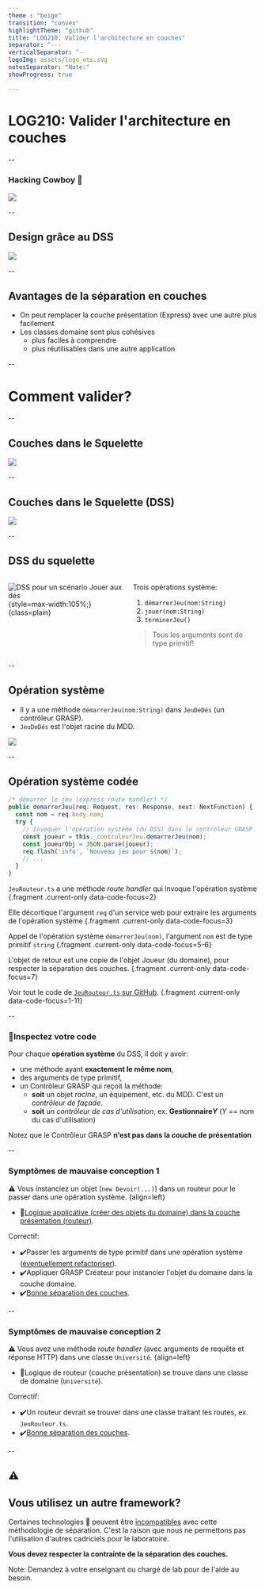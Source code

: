 ```yaml
---
theme : "beige"
transition: "convex"
highlightTheme: "github"
title: "LOG210: Valider l'architecture en couches"
separator: ^---
verticalSeparator: ^--
logoImg: assets/logo_ets.svg
notesSeparator: "Note:"
showProgress: true

---
```


# LOG210: Valider l'architecture en couches

--

<!-- .slide: id="HackingCowboy" -->
### Hacking Cowboy 🤠

<img src="http://www.plantuml.com/plantuml/svg/RPBBRjGm58RtVegVi00M5PfaPXPLgSfbYSI8DpYrJn9JNu8le17YUQ3FaHV3BfKhGRo8l_p-JlmlSXCJXPIj4V5EkuK2MSHqDboUGSj_JXIFb4qQlKkEBEDjq6J4h1M3xPBEi6nlEKJnml2Oa3o2dkO4fGFBfBqJIIV3-7JxfRwFb_YQ6UilWgKWPtucgaTkAavtuWp5YEjzlRnEWrqA3EbpSME7v-Ceoy8FiP2yewaClNyumnBM-rZiXx4YVfzruk8vNpQAS3lnqK-wtaxBOhGiuZU6OATG7I4DnOWETNLruhJRoFgDR10_d-fyvfWOAYEUOrf_MyRBl-sXl2Nj-DLJkV-_zM6taVKRsR2HxJUomqPsB7rFEroeYt9VexxHq6ZVwD3eACIfRyEFr3SQ6ksBEBJmaVQD3esEkCHL_SCWlV7XJHTOTTVlcBBqUO5YrDtGn5UlgtPT-j-mKzcQFm00" class="reveal stretch plain" alt-text="Cowboy hacking, beaucoup de couplage">

--

## Design grâce au DSS

<img src="http://www.plantuml.com/plantuml/svg/XL9BRjiy4DxFAGREnZPW0PQTBBBuaRy9x5rhnDjkQ79ai-539KSjZ2BdQRtl3NInZfog3WeXrO8OV0zzm-7SPLQ96-yWFzbGgwGyPZuwaZDP_HUpK_ffds8JZ8uk9kIaGXQA0iF16aBoDH_HazzHoi2M7U67tIVIR2lCf6CmoYQwnSyDePQGQ1ahfQqZJu7HHsChgtQE88b9XRqZ7BsB8OYsFNLTi8q1HPi8TMpqWV88hxIkAgtn6zJIeTgBv_xCOPtQKnRrsIR2hmVB93hjLCuuGldaL1atym6i7C0My7n9UQJCXAR1VCpS_l24O_qIRA9NDj3ahSo7-G1M3c0Bl79sV-1z8We3_F8V_FK0TWCXCdNb-_KSxcFWrFvqr2HOF_w_tG05WvtYbQnyI_OCcpdEpEo_hjrRZ7LxUdci_6Su7yFOjAVA1aiPLOFJwSDsEvrEG1opcLozBsu0DkNldor1hjU1yxueXLtqKRtb6a3kWOKh19Ion28LdVlI_mfXepZ5W2lLVbU6SBoEgmc2x8XfBACxhrJjkgS5wXRpIqms4phrUll0KEvthxWC02IWwDBxOYapkHEwyUuN" class="reveal stretch plain" alt-text="Design grâce au DSS">

--

## Avantages de la séparation en couches

- On peut remplacer la couche présentation (Express) avec une autre plus facilement
- Les classes domaine sont plus cohésives
  - plus faciles à comprendre
  - plus réutilisables dans une autre application

--

# Comment valider?

--

## Couches dans le Squelette

<img src="http://www.plantuml.com/plantuml/proxy?fmt=svg&cache=no&src=https://raw.githubusercontent.com/profcfuhrmanets/log210-jeu-de-des-node-express-ts/master/docs/modeles/figure-f16.24-web.puml" class="plain reveal stretch" alt-text="Diagramme de séparation des couches avec une opération système envoyée au contrôleur GRASP">

--

<!-- .slide: id="CouchesDSS" -->
## Couches dans le Squelette (DSS)

<img src="http://www.plantuml.com/plantuml/proxy?fmt=svg&cache=no&src=https://raw.githubusercontent.com/profcfuhrmanets/log210-jeu-de-des-node-express-ts/master/docs/modeles/dss-details-demarrerJeu.puml" class="plain reveal stretch" alt-text="Diagramme de séparation des couches dans un DSS avec une opération système envoyée au contrôleur GRASP">

--

## DSS du squelette

<style>
.container{display: flex;}
.col{flex: 1;}
</style>

<div class="container">
<div class="col">

![DSS pour un scénario Jouer aux dés](https://www.plantuml.com/plantuml/svg/NP71JiCm38RlUGfhfrNgG5odQHg2qmIdIfnsCQbN0erJ74TYGhmFUuw-62xJ95WEaUB_j_tPsMH5qH9xbzy23oWO8UkX9xib-0kbfJsMNlU9bJ4IF96qoFWtbzuBiIVuT63daNB6Zcxxq35uOYLnNqw3MeFxfe4X5O72aFruP9IGO1NMsrH80Ci7jECnhwx3UiVpkvShk340U429o9L3hqbWjfpSHMQ06Rmp20q-3CXgKdF8Edv7-XMpyujrXkLKDA88oPRAd5EqK6EpSbUvFgK11ZCRPmmy7iyvhnFIXTcl5ej9isWDcXHxQ0lqQDDB3I36Rhj2XNc7dTM2L62mXPMgtZ4_JxESpBc6VyyfjUGSiYDkOM8wOvomJkILsvXi__C3){style=max-width:105%;}{class=plain}

</div>

<div class="col">

Trois opérations système:
1. `démarrerJeu(nom:String)`
2. `jouer(nom:String)`
3. `terminerJeu()`
> Tous les arguments sont de type primitif!
</div>
</div>

--

## Opération système

- Il y a une méthode `démarrerJeu(nom:String)` dans `JeuDeDés` (un contrôleur GRASP).
- `JeuDeDés` est l'objet racine du MDD.

<img src="https://www.plantuml.com/plantuml/svg/NP1DQiCm44RtEiM7Drsva2wzA85c5TfLeVkfDOdLwiT8eu8flKzp3b-iOnEIaer6VE_D3DAs26MfmPlowU98cGAAJ9xrpAw_8POFLBqSKfH8WV76sL8au_aWa8JiZeF0kiozk1JDu2o3moWJ0eTtpiNSNQTv5rccaP6o3Cc84rtxakpygzLMs1H85OofPcYqPysKpAUouAVX7fibUAOSA9hUKodOfyggVniWfe0Eh_gEU3G_PxwRJoly8hzu7LoK2zGDErQZ67EvejaqQ5iq3ytQl7JqlWeUOSxBLiEtQxtsTVXGVAlz7-GfzgkmvMZrf_y0" class="reveal stretch" alt-text="MDD">

--

## Opération système codée

<!-- .slide: data-background="#ddFFdd" -->

```Typescript
/* démarrer le jeu (express route handler) */
public demarrerJeu(req: Request, res: Response, next: NextFunction) {
  const nom = req.body.nom;
  try {
    // Invoquer l'opération système (du DSS) dans le contrôleur GRASP
    const joueur = this._controleurJeu.demarrerJeu(nom);
    const joueurObj = JSON.parse(joueur);
    req.flash('info', `Nouveau jeu pour ${nom}`);
    // ...
  }
}
```

`JeuRouteur.ts` a une méthode *route handler* qui invoque l'opération système {.fragment .current-only data-code-focus=2}

Elle décortique l'argument `req` d'un service web pour extraire les arguments de l'opération système {.fragment .current-only data-code-focus=3}

Appel de l'opération système `démarrerJeu(nom)`, l'argument `nom` est de type primitif `string` {.fragment .current-only data-code-focus=5-6}

L'objet de retour est une copie de l'objet Joueur (du domaine), pour respecter la séparation des couches. {.fragment .current-only data-code-focus=7}

Voir tout le code de [`JeuRouteur.ts` sur GitHub](https://github.com/profcfuhrmanets/log210-jeu-de-des-node-express-ts/blob/609846674a0a454bd1e22d364ef10515018ec81e/src/routes/JeuRouter.ts#L29-L52). {.fragment .current-only data-code-focus=1-11}

--

<!-- .slide: data-background="#ffccff" -->
### 🧐Inspectez votre code

Pour chaque **opération système** du DSS, il doit y avoir:

- une méthode ayant **exactement le même nom**,
- des arguments de type primitif,
- un Contrôleur GRASP qui reçoit la méthode:
  - **soit** un objet *racine*, un équipement, etc. du MDD. C'est un *contrôleur de façade*.
  - **soit** un *contrôleur de cas d'utilisation*, ex. **Gestionnaire*Y*** (*Y* == nom du cas d'utilisation)

Notez que le Contrôleur GRASP **n'est pas dans la couche de présentation**

--

### Symptômes de mauvaise conception 1

⚠️ Vous instanciez un objet (`new Devoir(...)`) dans un routeur pour le passer dans une opération système. {align=left}

- 🤠[Logique applicative (créer des objets du domaine) dans la couche présentation (routeur)](#HackingCowboy).

Correctif:

- ✔️Passer les arguments de type primitif dans une opération système ([éventuellement refactoriser](https://refactoring.com/catalog/introduceParameterObject.html)).
- ✔️Appliquer GRASP Créateur pour instancier l'objet du domaine dans la couche domaine.
- ✔️[Bonne séparation des couches](#CouchesDSS).

--

### Symptômes de mauvaise conception 2

⚠️ Vous avez une méthode *route handler* (avec arguments de requête et réponse HTTP) dans une classe `Université`. {align=left}

- 🤠Logique de routeur (couche présentation) se trouve dans une classe de domaine (`Université`).

Correctif:

- ✔️Un routeur devrait se trouver dans une classe traitant les routes, ex. `JeuRouteur.ts`.
- ✔️[Bonne séparation des couches](#CouchesDSS).

--

## ⚠️

## Vous utilisez un autre framework?

Certaines technologies 🤠 peuvent être [incompatibles](https://stackoverflow.com/questions/802050/what-is-opinionated-software) avec cette méthodologie de séparation. C'est la raison que nous ne permettons pas l'utilisation d'autres cadriciels pour le laboratoire.

**Vous devez respecter la contrainte de la séparation des couches.**

Note:
Demandez à votre enseignant ou chargé de lab pour de l'aide au besoin.
